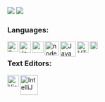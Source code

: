 ![](https://github.com/WiggleGiggle/github-stats/blob/master/generated/overview.svg)
![](https://github.com/WiggleGiggle/github-stats/blob/master/generated/languages.svg)

### Languages:
<img align="left" alt="Python" width="24px" src="https://upload.wikimedia.org/wikipedia/commons/thumb/c/c3/Python-logo-notext.svg/768px-Python-logo-notext.svg.png" />
<img align="left" alt="JavaScript" width="26px" src="https://i.imgur.com/3u1wzwE.png" />
<img align="left" alt"TypeScript" width="26px" src="https://miro.medium.com/max/816/1*TpbxEQy4ckB-g31PwUQPlg.png" />
<img align="left" alt="node.js" width="32px" src="https://i.imgur.com/tYLFZBh.png" />
<img align="left" alt="Java" width="35px" src=https://1000logos.net/wp-content/uploads/2020/09/Java-Emblem.jpg" />
<img align="left" alt="HTML" width="26px" src="https://i.imgur.com/1VQeKGP.png" />
<img align="left" alt="CSS" width="18px" src="https://i.imgur.com/Zsnk6xl.png" /> <br>

### Text Editors:
<img align="left" alt="Visual Studio Code" width="26px" src="https://i.imgur.com/LwSdAlE.png" />
<img align="left" alt="IntelliJ" width="40px" height="45px" src="https://resources.jetbrains.com/storage/products/intellij-idea/img/meta/intellij-idea_logo_300x300.png" /> <br>
